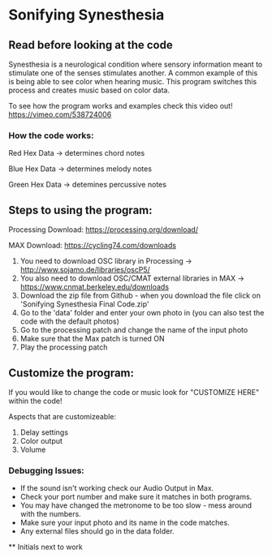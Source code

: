# Sonifying Synesthesia 
## Read before looking at the code
Synesthesia is a neurological condition where sensory information meant to stimulate one of the senses stimulates another. A common example of this is being able to see color when hearing music. This program switches this process and creates music based on color data. 

To see how the program works and examples check this video out! 
https://vimeo.com/538724006

### How the code works: 

Red Hex Data -> determines chord notes 

Blue Hex Data -> determines melody notes

Green Hex Data -> detemines percussive notes 

## Steps to using the program: 

Processing Download: https://processing.org/download/

MAX Download: https://cycling74.com/downloads

1. You need to download OSC library in Processing -> http://www.sojamo.de/libraries/oscP5/ 
2. You also need to download OSC/CMAT external libraries in MAX -> https://www.cnmat.berkeley.edu/downloads
3. Download the zip file from Github - when you download the file click on 'Sonifying Synesthesia Final Code.zip'
4. Go to the 'data' folder and enter your own photo in (you can also test the code with the default photos) 
5. Go to the processing patch and change the name of the input photo
6. Make sure that the Max patch is turned ON 
7. Play the processing patch

## Customize the program:

If you would like to change the code or music look for "CUSTOMIZE HERE" within the code!

Aspects that are customizeable:

1. Delay settings 
2. Color output 
3. Volume 

### Debugging Issues: 

- If the sound isn't working check our Audio Output in Max.
- Check your port number and make sure it matches in both programs. 
- You may have changed the metronome to be too slow - mess around with the numbers. 
- Make sure your input photo and its name in the code matches.
- Any external files should go in the data folder. 

** Initials next to work

